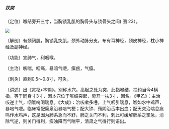 ##### 扶突

〔定位〕喉结旁开三寸，当胸锁乳肌的胸骨头与锁骨头之间( 图 23）。

<img src="./img/图23.jpg" style="zoom:80%;" />

〔解剖〕有颈阔肌，胸锁乳突肌，颈外动脉分支，布有耳神经，颈皮神经，枕小神经及副神经。

〔功能〕宣肺气，利咽喉。

〔主治〕咳喘，咽痛，暴喑气哽，瘰疬，气瘿。

〔刺灸〕直刺0.5〜0.8寸，可灸。

〔讲述〕出《灵枢•本输》。别称水穴。高起之处为突，此指喉结，扶约当今4横指，等于同身寸3寸，因本穴位于喉结突起，旁开一扶3寸，因名。《甲乙》：主治咳逆上气，咽喉呜喝喘息。《大成》：治咳嗽多唾，上气咽引喘息，喉如水中鸡声，暴喑气哽。临床常配廉泉治暴喑气梗；配大钟、窍阴治舌本出血；配天突治喘息痰鸣作水鸡声，这是因为肺系急而不舒，肺之关门不利，刺此可缓解肺系之挛急，消除气逆，则关门得利，痰浊降而气喘平，清肃之气得行则语出。
